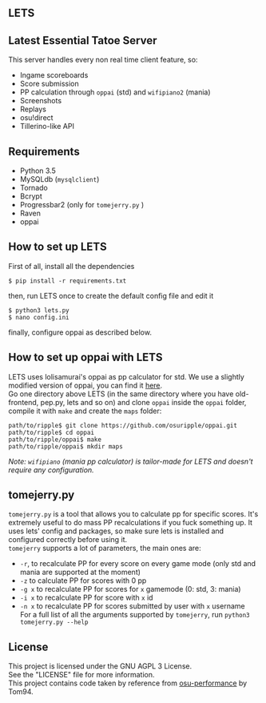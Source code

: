 ## LETS
## Latest Essential Tatoe Server
This server handles every non real time client feature, so:
- Ingame scoreboards
- Score submission
- PP calculation through `oppai` (std) and `wifipiano2` (mania)
- Screenshots
- Replays
- osu!direct
- Tillerino-like API

## Requirements
- Python 3.5
- MySQLdb (`mysqlclient`)
- Tornado
- Bcrypt
- Progressbar2 (only for `tomejerry.py`  )
- Raven
- oppai

## How to set up LETS
First of all, install all the dependencies
```
$ pip install -r requirements.txt
```
then, run LETS once to create the default config file and edit it
```
$ python3 lets.py
$ nano config.ini
```
finally, configure oppai as described below.

## How to set up oppai with LETS
LETS uses lolisamurai's oppai as pp calculator for std. We use a slightly modified version of oppai, you can find it [here](https://github.com/osuripple/oppai).  
Go one directory above LETS (in the same directory where you have old-frontend, pep.py, lets and so on) and clone `oppai` inside the `oppai` folder, compile it with `make` and create the `maps` folder:
```
path/to/ripple$ git clone https://github.com/osuripple/oppai.git
path/to/ripple$ cd oppai
path/to/ripple/oppai$ make
path/to/ripple/oppai$ mkdir maps
```
*Note: `wifipiano` (mania pp calculator) is tailor-made for LETS and doesn't require any configuration.*

## tomejerry.py
`tomejerry.py` is a tool that allows you to calculate pp for specific scores. It's extremely useful to do mass PP recalculations if you fuck something up. It uses lets' config and packages, so make sure lets is installed and configured correctly before using it.  
`tomejerry` supports a lot of parameters, the main ones are:  
- `-r`, to recalculate PP for every score on every game mode (only std and mania are supported at the moment)    
- `-z` to calculate PP for scores with 0 pp  
- `-g x` to recalculate PP for scores for `x` gamemode (0: std, 3: mania)  
- `-i x` to recalculate PP for score with `x` id  
- `-n x` to recalculate PP for scores submitted by user with `x` username  
For a full list of all the arguments supported by `tomejerry`, run `python3 tomejerry.py --help`

## License
This project is licensed under the GNU AGPL 3 License.  
See the "LICENSE" file for more information.  
This project contains code taken by reference from [osu-performance](https://github.com/ppy/osu-performance) by Tom94.
